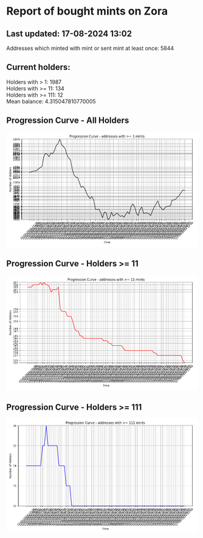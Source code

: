 # Report of bought mints on Zora
## Last updated: 17-08-2024 13:02
Addresses which minted with mint or sent mint at least once: 5844

## Current holders:
Holders with > 1: 1987  
Holders with >= 11: 134  
Holders with >= 111: 12  
Mean balance: 4.315047810770005  

## Progression Curve - All Holders
![addresses with >= 1 mint](progression_curve_all.png)
## Progression Curve - Holders >= 11
![addresses with >= 11 mints](progression_curve_gt_11.png)
## Progression Curve - Holders >= 111
![addresses with >= 111 mints](progression_curve_gt_111.png)
